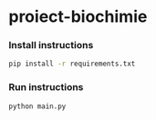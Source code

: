 # proiect-biochimie

### Install instructions

```bash
pip install -r requirements.txt
```

### Run instructions
 ```bash
 python main.py
 ```